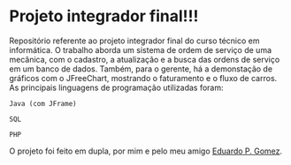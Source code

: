 # Projeto integrador final!!!
Repositório referente ao projeto integrador final do curso técnico em informática. 
O trabalho aborda um sistema de ordem de serviço de uma mecânica, com o cadastro, a atualização e a busca das ordens de serviço em um banco de dados. Também, para o gerente, há a demonstação de gráficos com o JFreeChart, mostrando o faturamento e o fluxo de carros.
As principais linguagens de programação utilizadas foram:

    Java (com JFrame)

    SQL

    PHP

O projeto foi feito em dupla, por mim e pelo meu amigo [Eduardo P. Gomez](https://github.com/EduApps-CDG).
